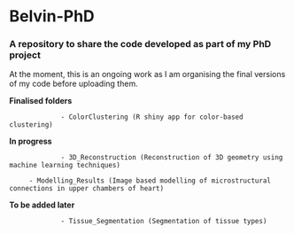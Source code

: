# Belvin-PhD
### A repository to share the code developed as part of my PhD project

At the moment, this is an ongoing work as I am organising the final versions of my code before uploading them. 

**Finalised folders** 

                 - ColorClustering (R shiny app for color-based clustering)

**In progress**  
                
                 - 3D_Reconstruction (Reconstruction of 3D geometry using machine learning techniques)
		 
		 - Modelling_Results (Image based modelling of microstructural connections in upper chambers of heart)
				 
**To be added later**  
                
                                 
                 - Tissue_Segmentation (Segmentation of tissue types)
